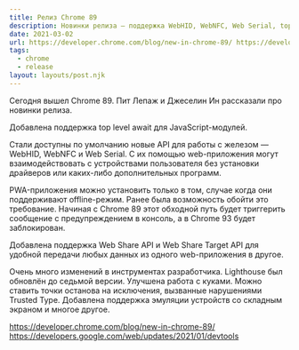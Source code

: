 ```yaml
---
title: Релиз Chrome 89
description: Новинки релиза — поддержка WebHID, WebNFC, Web Serial, top level await, поддержка Web Share API и Web Share Target API и другое
date: 2021-03-02
url: https://developer.chrome.com/blog/new-in-chrome-89/ https://developers.google.com/web/updates/2021/01/devtools
tags:
  - chrome
  - release 
layout: layouts/post.njk
---
```

Сегодня вышел Chrome 89. Пит Лепаж и Джеселин Ин рассказали про новинки релиза.

Добавлена поддержка top level await для JavaScript-модулей.

Стали доступны по умолчанию новые API для работы с железом — WebHID, WebNFC и Web Serial. С их помощью web-приложения могут взаимодействовать с устройствами пользователя без установки драйверов или каких-либо дополнительных программ.

PWA-приложения можно установить только в том, случае когда они поддерживают offline-режим. Ранее была возможность обойти это требование. Начиная с Chrome 89 этот обходной путь будет триггерить сообщение с предупреждением в консоль, а в Chrome 93 будет заблокирован.

Добавлена поддержка Web Share API и Web Share Target API для удобной передачи любых данных из одного web-приложения в другое.

Очень много изменений в инструментах разработчика. Lighthouse был обновлён до седьмой версии. Улучшена работа с куками. Можно ставить точки останова на исключения, вызванные нарушениями Trusted Type. Добавлена поддержка эмуляции устройств со складным экраном и многое другое.

https://developer.chrome.com/blog/new-in-chrome-89/
https://developers.google.com/web/updates/2021/01/devtools
